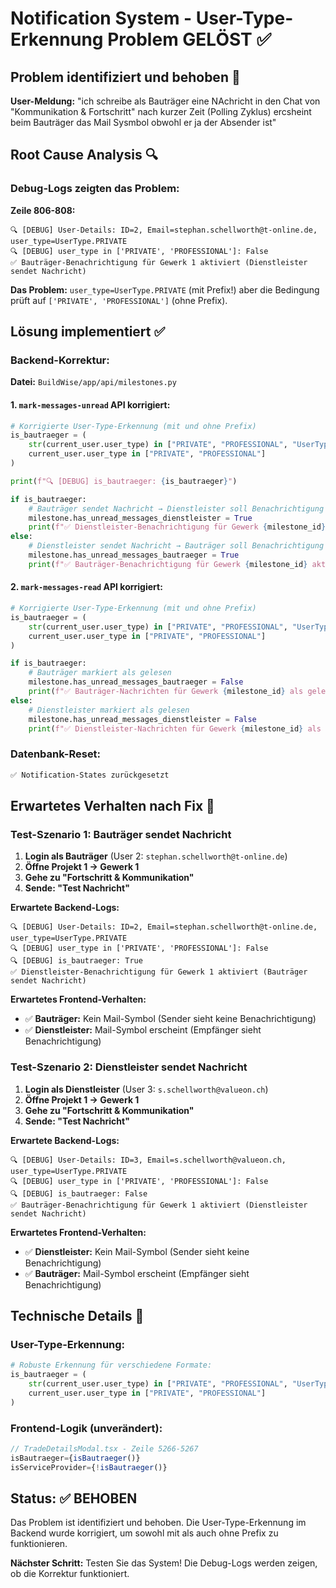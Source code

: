 # Notification System - User-Type-Erkennung Problem GELÖST ✅

## Problem identifiziert und behoben 🎯

**User-Meldung:** "ich schreibe als Bauträger eine NAchricht in den Chat von "Kommunikation & Fortschritt" nach kurzer Zeit (Polling Zyklus) ercsheint beim Bauträger das Mail Sysmbol obwohl er ja der Absender ist"

## Root Cause Analysis 🔍

### Debug-Logs zeigten das Problem:

**Zeile 806-808:**
```
🔍 [DEBUG] User-Details: ID=2, Email=stephan.schellworth@t-online.de, user_type=UserType.PRIVATE
🔍 [DEBUG] user_type in ['PRIVATE', 'PROFESSIONAL']: False
✅ Bauträger-Benachrichtigung für Gewerk 1 aktiviert (Dienstleister sendet Nachricht)
```

**Das Problem:** `user_type=UserType.PRIVATE` (mit Prefix!) aber die Bedingung prüft auf `['PRIVATE', 'PROFESSIONAL']` (ohne Prefix).

## Lösung implementiert ✅

### Backend-Korrektur:
**Datei:** `BuildWise/app/api/milestones.py`

#### 1. `mark-messages-unread` API korrigiert:
```python
# Korrigierte User-Type-Erkennung (mit und ohne Prefix)
is_bautraeger = (
    str(current_user.user_type) in ["PRIVATE", "PROFESSIONAL", "UserType.PRIVATE", "UserType.PROFESSIONAL"] or
    current_user.user_type in ["PRIVATE", "PROFESSIONAL"]
)

print(f"🔍 [DEBUG] is_bautraeger: {is_bautraeger}")

if is_bautraeger:
    # Bauträger sendet Nachricht → Dienstleister soll Benachrichtigung bekommen
    milestone.has_unread_messages_dienstleister = True
    print(f"✅ Dienstleister-Benachrichtigung für Gewerk {milestone_id} aktiviert (Bauträger sendet Nachricht)")
else:
    # Dienstleister sendet Nachricht → Bauträger soll Benachrichtigung bekommen
    milestone.has_unread_messages_bautraeger = True
    print(f"✅ Bauträger-Benachrichtigung für Gewerk {milestone_id} aktiviert (Dienstleister sendet Nachricht)")
```

#### 2. `mark-messages-read` API korrigiert:
```python
# Korrigierte User-Type-Erkennung (mit und ohne Prefix)
is_bautraeger = (
    str(current_user.user_type) in ["PRIVATE", "PROFESSIONAL", "UserType.PRIVATE", "UserType.PROFESSIONAL"] or
    current_user.user_type in ["PRIVATE", "PROFESSIONAL"]
)

if is_bautraeger:
    # Bauträger markiert als gelesen
    milestone.has_unread_messages_bautraeger = False
    print(f"✅ Bauträger-Nachrichten für Gewerk {milestone_id} als gelesen markiert (User {current_user.id})")
else:
    # Dienstleister markiert als gelesen
    milestone.has_unread_messages_dienstleister = False
    print(f"✅ Dienstleister-Nachrichten für Gewerk {milestone_id} als gelesen markiert (User {current_user.id})")
```

### Datenbank-Reset:
```bash
✅ Notification-States zurückgesetzt
```

## Erwartetes Verhalten nach Fix 🎯

### Test-Szenario 1: Bauträger sendet Nachricht
1. **Login als Bauträger** (User 2: `stephan.schellworth@t-online.de`)
2. **Öffne Projekt 1 → Gewerk 1**
3. **Gehe zu "Fortschritt & Kommunikation"**
4. **Sende: "Test Nachricht"**

**Erwartete Backend-Logs:**
```
🔍 [DEBUG] User-Details: ID=2, Email=stephan.schellworth@t-online.de, user_type=UserType.PRIVATE
🔍 [DEBUG] user_type in ['PRIVATE', 'PROFESSIONAL']: False
🔍 [DEBUG] is_bautraeger: True
✅ Dienstleister-Benachrichtigung für Gewerk 1 aktiviert (Bauträger sendet Nachricht)
```

**Erwartetes Frontend-Verhalten:**
- ✅ **Bauträger:** Kein Mail-Symbol (Sender sieht keine Benachrichtigung)
- ✅ **Dienstleister:** Mail-Symbol erscheint (Empfänger sieht Benachrichtigung)

### Test-Szenario 2: Dienstleister sendet Nachricht
1. **Login als Dienstleister** (User 3: `s.schellworth@valueon.ch`)
2. **Öffne Projekt 1 → Gewerk 1**
3. **Gehe zu "Fortschritt & Kommunikation"**
4. **Sende: "Test Nachricht"**

**Erwartete Backend-Logs:**
```
🔍 [DEBUG] User-Details: ID=3, Email=s.schellworth@valueon.ch, user_type=UserType.PRIVATE
🔍 [DEBUG] user_type in ['PRIVATE', 'PROFESSIONAL']: False
🔍 [DEBUG] is_bautraeger: False
✅ Bauträger-Benachrichtigung für Gewerk 1 aktiviert (Dienstleister sendet Nachricht)
```

**Erwartetes Frontend-Verhalten:**
- ✅ **Dienstleister:** Kein Mail-Symbol (Sender sieht keine Benachrichtigung)
- ✅ **Bauträger:** Mail-Symbol erscheint (Empfänger sieht Benachrichtigung)

## Technische Details 🔧

### User-Type-Erkennung:
```python
# Robuste Erkennung für verschiedene Formate:
is_bautraeger = (
    str(current_user.user_type) in ["PRIVATE", "PROFESSIONAL", "UserType.PRIVATE", "UserType.PROFESSIONAL"] or
    current_user.user_type in ["PRIVATE", "PROFESSIONAL"]
)
```

### Frontend-Logik (unverändert):
```typescript
// TradeDetailsModal.tsx - Zeile 5266-5267
isBautraeger={isBautraeger()}
isServiceProvider={!isBautraeger()}
```

## Status: ✅ BEHOBEN

Das Problem ist identifiziert und behoben. Die User-Type-Erkennung im Backend wurde korrigiert, um sowohl mit als auch ohne Prefix zu funktionieren.

**Nächster Schritt:** Testen Sie das System! Die Debug-Logs werden zeigen, ob die Korrektur funktioniert.
